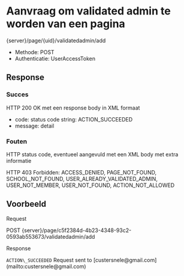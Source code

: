 ---
---

# Aanvraag om validated admin te worden van een pagina

  {server}/page/{uid}/validatedadmin/add

* Methode: POST
* Authenticatie: UserAccessToken

## Response

### Succes

HTTP 200 OK met een response body in XML formaat

* code: status code string: ACTION_SUCCEEDED  
* message: detail

### Fouten

HTTP status code, eventueel aangevuld met een XML body met extra informatie

HTTP 403 Forbidden: ACCESS\_DENIED, PAGE\_NOT\_FOUND, SCHOOL\_NOT\_FOUND, USER\_ALREADY\_VALIDATED\_ADMIN, USER\_NOT\_MEMBER, USER\_NOT\_FOUND, ACTION\_NOT\_ALLOWED

## Voorbeeld

Request

  POST {server}/page/c5f2384d-4b23-4348-93c2-0593ab553673/validatedadmin/add

Response

  <?xml version="1.0" encoding="UTF-8" standalone="yes"?>
<response xmlns:rdf="http://www.w3.org/1999/02/22-rdf-syntax-ns" xmlns:foaf="http://xmlns.com/foaf/0.1/" xmlns:cdb="http://www.cultuurdatabank.com/XMLSchema/CdbXSD/3.1/FINAL" xmlns:geo="http://www.w3.org/2003/01/geo/wgs84\_pos#">
<code>ACTION\_SUCCEEDED</code>
<message>Request sent to [custersnele@gmail.com](mailto:custersnele@gmail.com)</message>
</response>
